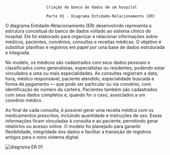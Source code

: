                       Criação do banco de dados de um hospital

                      Parte 01 - Diagrama Entidade-Relacionamento (ER)

O diagrama Entidade-Relacionamento (ER) desenvolvido representa a estrutura conceitual do banco de dados voltado ao sistema clínico do hospital. Ele foi elaborado para organizar e relacionar informações sobre médicos, pacientes, convênios, consultas e receitas médicas. O objetivo é substituir planilhas e registros em papel por uma base de dados estruturada e integrada.

No modelo, os médicos são cadastrados com seus dados pessoais e classificados como generalistas, especialistas ou residentes, podendo estar vinculados a uma ou mais especialidades. As consultas registram a data, hora, médico responsável, paciente atendido, especialidade buscada e forma de pagamento — que pode ser particular ou via convênio, com identificação do número da carteira. Pacientes também são cadastrados com seus dados completos e, quando for o caso, associados a um convênio médico.

Ao final de cada consulta, é possível gerar uma receita médica com os medicamentos prescritos, incluindo quantidade e instruções de uso. Essas informações ficam vinculadas à consulta e ao paciente, permitindo gerar relatórios ou acesso online. O modelo foi planejado para garantir flexibilidade, integridade dos dados e facilitar a transição de registros antigos para o novo sistema digital.


![diagrama ER 01](https://github.com/user-attachments/assets/5387d78b-56fd-4fb7-ab46-06d2e63ea586)
